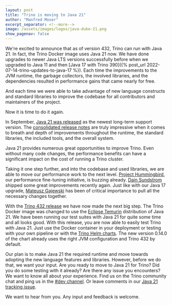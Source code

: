 ```yaml
---
layout: post
title: "Trino is moving to Java 21"
author: "Manfred Moser"
excerpt_separator: <!--more-->
image: /assets/images/logos/java-duke-21.png
show_pagenav: false
---
```


We're excited to announce that as of version 432, Trino can run with Java 21. In
fact, the Trino Docker image uses Java 21 now. We have done upgrades to newer
Java LTS versions successfully before when we upgraded to Java 11 and then [Java
17 with Trino 390]({% post_url 2022-07-14-trino-updates-to-java-17 %}). Each
time the improvements to the JVM runtime, the garbage collectors, the involved
libraries, and the dependencies resulted in performance gains that came nearly
for free.

And each time we were able to take advantage of new language constructs and
standard libraries to improve the codebase for all contributors and maintainers
of the project.

Now it is time to do it again.

<!--more-->

In September, [Java 21 was
released](https://blogs.oracle.com/java/post/the-arrival-of-java-21) as the
newest long-term support version. The [consolidated release
notes](https://www.oracle.com/java/technologies/javase/21all-relnotes.html) are
truly impressive when it comes to breath and depth of improvements throughout
the runtime, the standard libraries, the included tools, and the overall system.

Java 21 provides numerous great opportunities to improve Trino. Even without
many code changes, the performance benefits can have a significant impact on the
cost of running a Trino cluster.

Taking it one step further, and into the codebase and used libraries, we are
able to move our performance work to the next level. [Project
Hummingbird](https://github.com/trinodb/trino/issues/14237), our performance
fine-tuning initiative, is buzzing already. [Dain Sundstrom](
https://github.com/dain) shipped some great improvements recently again. Just
like with our Java 17 upgrade, [Mateusz Gajewski](https://github.com/wendigo)
has been of critical importance to pull all the necessary changes together.

With the [Trino 432
release](https://trino.io/docs/current/release/release-432.html) we have now
made the next big step. The Trino Docker image was changed to use the [Eclipse
Temurin](https://adoptium.net/temurin/releases/) distribution of Java 21. We
have been running our test suites with Java 21 for quite some time and all looks
good. With this release, you are now able to easily test Trino with Java 21.
Just use the Docker container in your deployment or testing with your own
pipeline or with the [Trino Helm charts](https://github.com/trinodb/charts). The
new version 0.14.0 of the chart already uses the right JVM configuration and
Trino 432 by default.

Our plan is to make Java 21 the required runtime and move towards adopting the
new language features and libraries. However, before we do that, we want your
input. Are you ready to move to Java 21 for Trino? Did you do some testing with
it already? Are there any issue you encounters? We want to know all about your
experience. Find us on the Trino community chat and ping us in the [#dev
channel](https://trinodb.slack.com/archives/CP1MUNEUX). Or leave comments in our
[Java 21 tracking issue](https://github.com/trinodb/trino/issues/17017).

We want to hear from you. Any input and feedback is welcome.

